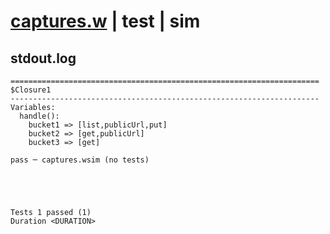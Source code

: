 # [captures.w](../../../../../examples/tests/valid/captures.w) | test | sim

## stdout.log
```log
=====================================================================
$Closure1
---------------------------------------------------------------------
Variables:
  handle():
    bucket1 => [list,publicUrl,put]
    bucket2 => [get,publicUrl]
    bucket3 => [get]

pass ─ captures.wsim (no tests)
 




Tests 1 passed (1) 
Duration <DURATION>

```

